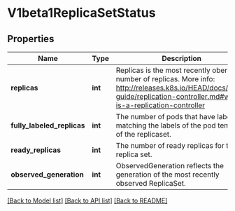 # V1beta1ReplicaSetStatus

## Properties
Name | Type | Description | Notes
------------ | ------------- | ------------- | -------------
**replicas** | **int** | Replicas is the most recently oberved number of replicas. More info: http://releases.k8s.io/HEAD/docs/user-guide/replication-controller.md#what-is-a-replication-controller | 
**fully_labeled_replicas** | **int** | The number of pods that have labels matching the labels of the pod template of the replicaset. | [optional] 
**ready_replicas** | **int** | The number of ready replicas for this replica set. | [optional] 
**observed_generation** | **int** | ObservedGeneration reflects the generation of the most recently observed ReplicaSet. | [optional] 

[[Back to Model list]](../README.md#documentation-for-models) [[Back to API list]](../README.md#documentation-for-api-endpoints) [[Back to README]](../README.md)


